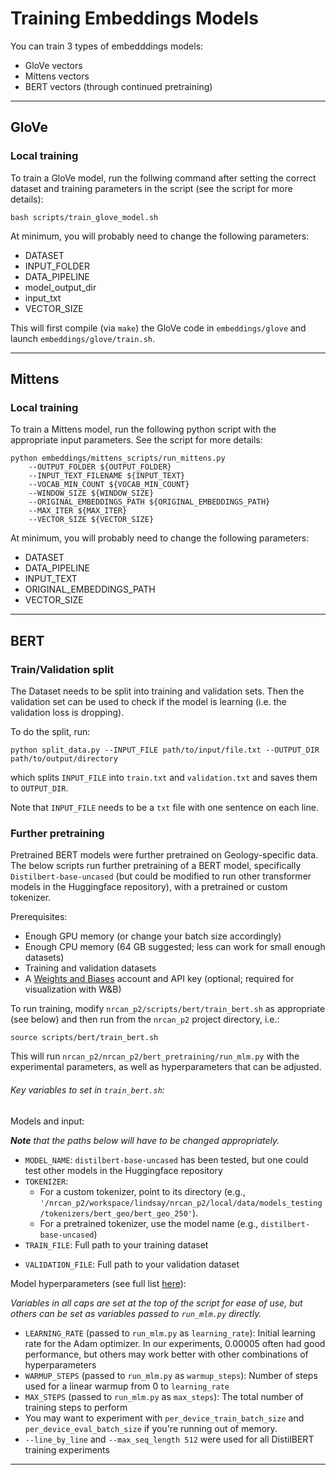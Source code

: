 # Training Embeddings Models

You can train 3 types of embedddings models:
* GloVe vectors
* Mittens vectors
* BERT vectors (through continued pretraining)

---

## GloVe

### Local training
To train a GloVe model, run the follwing command after setting the correct dataset and training parameters in the script (see the script for more details):
```
bash scripts/train_glove_model.sh
```

At minimum, you will probably need to change the following parameters:
* DATASET
* INPUT_FOLDER
* DATA_PIPELINE
* model_output_dir
* input_txt
* VECTOR_SIZE

This will first compile (via `make`) the GloVe code in `embeddings/glove` and launch `embeddings/glove/train.sh`.  

---

## Mittens

### Local training
To train a Mittens model, run the following python script with the appropriate input parameters. See the script for more details:
```
python embeddings/mittens_scripts/run_mittens.py
    --OUTPUT_FOLDER ${OUTPUT_FOLDER}
    --INPUT_TEXT_FILENAME ${INPUT_TEXT}
    --VOCAB_MIN_COUNT ${VOCAB_MIN_COUNT}
    --WINDOW_SIZE ${WINDOW_SIZE}
    --ORIGINAL_EMBEDDINGS_PATH ${ORIGINAL_EMBEDDINGS_PATH}
    --MAX_ITER ${MAX_ITER}
    --VECTOR_SIZE ${VECTOR_SIZE}
```

At minimum, you will probably need to change the following parameters:
* DATASET
* DATA_PIPELINE
* INPUT_TEXT
* ORIGINAL_EMBEDDINGS_PATH
* VECTOR_SIZE

---

## BERT

### Train/Validation split

The Dataset needs to be split into training and validation sets. Then the validation set can be used to check if the model is learning (i.e. the validation loss is dropping).

To do the split, run:

```
python split_data.py --INPUT_FILE path/to/input/file.txt --OUTPUT_DIR path/to/output/directory

```
which splits `INPUT_FILE` into `train.txt` and `validation.txt` and saves them to `OUTPUT_DIR`.

Note that `INPUT_FILE` needs to be a `txt` file with one sentence on each line.

### Further pretraining

Pretrained BERT models were further pretrained on Geology-specific data. The below scripts run further pretraining of a BERT model, specifically `Distilbert-base-uncased` (but could be modified to run other transformer models in the Huggingface repository), with a pretrained or custom tokenizer.

Prerequisites:
* Enough GPU memory (or change your batch size accordingly)
* Enough CPU memory (64 GB suggested; less can work for small enough datasets)
* Training and validation datasets
* A [Weights and Biases](https://www.wandb.ai) account and API key (optional; required for visualization with W&B)

To run training, modify `nrcan_p2/scripts/bert/train_bert.sh` as appropriate (see below) and then run from the `nrcan_p2` project directory, i.e.:

```
source scripts/bert/train_bert.sh
```

This will run `nrcan_p2/nrcan_p2/bert_pretraining/run_mlm.py` with the experimental parameters, as well as hyperparameters that can be adjusted.

###### Key variables to set in `train_bert.sh`:

Models and input:

***Note*** *that the paths below will have to be changed appropriately.*

- `MODEL_NAME`: `distilbert-base-uncased` has been tested, but one could test other models in the Huggingface repository
- `TOKENIZER`:
  - For a custom tokenizer, point to its directory (e.g., `'/nrcan_p2/workspace/lindsay/nrcan_p2/local/data/models_testing/tokenizers/bert_geo/bert_geo_250'`).
  - For a pretrained tokenizer, use the model name (e.g., `distilbert-base-uncased`)
- `TRAIN_FILE`: Full path to your training dataset
* `VALIDATION_FILE`: Full path to your validation dataset

Model hyperparameters (see full list [here](https://github.com/huggingface/transformers/blob/master/src/transformers/training_args.py)):

*Variables in all caps are set at the top of the script for ease of use, but others can be set as variables passed to `run_mlm.py` directly.*
- `LEARNING_RATE` (passed to `run_mlm.py` as `learning_rate`): Initial learning rate for the Adam optimizer. In our experiments, 0.00005 often had good performance, but others may work better with other combinations of hyperparameters
- `WARMUP_STEPS` (passed to `run_mlm.py` as `warmup_steps`): Number of steps used for a linear warmup from 0 to `learning_rate`
- `MAX_STEPS` (passed to `run_mlm.py` as `max_steps`): The total number of training steps to perform
- You may want to experiment with `per_device_train_batch_size` and `per_device_eval_batch_size` if you're running out of memory.
- `--line_by_line` and `--max_seq_length 512` were used for all DistilBERT training experiments

---
